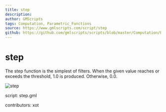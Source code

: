 ```yaml
---
title: step
description: 
author: GMScripts
tags: Computation, Parametric_Functions
source: https://www.gmlscripts.com/script/step
github: https://github.com/gmlscripts/scripts/blob/master/Computation/Parametric_Functions/step.gml
---
```


step
====

The step function is the simplest of filters. When the given value reaches
or exceeds the threshold, 1.0 is produced. Otherwise, 0.0.

![step](/images/step1.gif)

script: step.gml

contributors: xot

